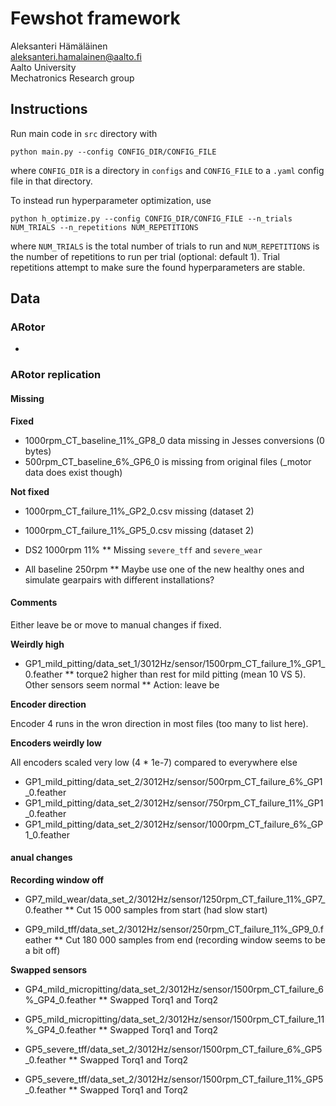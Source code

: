 # Fewshot framework

Aleksanteri Hämäläinen\
aleksanteri.hamalainen@aalto.fi\
Aalto University\
Mechatronics Research group

## Instructions

Run main code in `src` directory with

```
python main.py --config CONFIG_DIR/CONFIG_FILE
```

where `CONFIG_DIR` is a directory in `configs` and `CONFIG_FILE` to a `.yaml` config file in that directory.

To instead run hyperparameter optimization, use

```
python h_optimize.py --config CONFIG_DIR/CONFIG_FILE --n_trials NUM_TRIALS --n_repetitions NUM_REPETITIONS
```

where `NUM_TRIALS` is the total number of trials to run and `NUM_REPETITIONS` is the number of repetitions to run per trial (optional: default 1). Trial repetitions attempt to
make sure the found hyperparameters are stable.

## Data

### ARotor

-

### ARotor replication


#### Missing

**Fixed**
* 1000rpm_CT_baseline_11%_GP8_0 data missing in Jesses conversions (0 bytes)
* 500rpm_CT_baseline_6%_GP6_0 is missing from original files (_motor data does exist though)

**Not fixed**
* 1000rpm_CT_failure_11%_GP2_0.csv missing (dataset 2)
* 1000rpm_CT_failure_11%_GP5_0.csv missing (dataset 2)

* DS2 1000rpm 11%
** Missing `severe_tff` and `severe_wear`

* All baseline 250rpm
** Maybe use one of the new healthy ones and simulate gearpairs with different installations?

#### Comments

Either leave be or move to manual changes if fixed.

**Weirdly high**

* GP1_mild_pitting/data_set_1/3012Hz/sensor/1500rpm_CT_failure_1%_GP1_0.feather
** torque2 higher than rest for mild pitting (mean 10 VS 5). Other sensors seem normal
** Action: leave be

**Encoder direction**

Encoder 4 runs in the wron direction in most files (too many to list here).

**Encoders weirdly low**

All encoders scaled very low (4 * 1e-7) compared to everywhere else

* GP1_mild_pitting/data_set_2/3012Hz/sensor/500rpm_CT_failure_6%_GP1_0.feather
* GP1_mild_pitting/data_set_2/3012Hz/sensor/750rpm_CT_failure_11%_GP1_0.feather
* GP1_mild_pitting/data_set_2/3012Hz/sensor/1000rpm_CT_failure_6%_GP1_0.feather

#### anual changes

**Recording window off**

* GP7_mild_wear/data_set_2/3012Hz/sensor/1250rpm_CT_failure_11%_GP7_0.feather
** Cut 15 000 samples from start (had slow start)

* GP9_mild_tff/data_set_2/3012Hz/sensor/250rpm_CT_failure_11%_GP9_0.feather
** Cut 180 000 samples from end (recording window seems to be a bit off)

**Swapped sensors**

* GP4_mild_micropitting/data_set_2/3012Hz/sensor/1500rpm_CT_failure_6%_GP4_0.feather
** Swapped Torq1 and Torq2

* GP5_mild_micropitting/data_set_2/3012Hz/sensor/1500rpm_CT_failure_11%_GP4_0.feather
** Swapped Torq1 and Torq2

* GP5_severe_tff/data_set_2/3012Hz/sensor/1500rpm_CT_failure_6%_GP5_0.feather
** Swapped Torq1 and Torq2

* GP5_severe_tff/data_set_2/3012Hz/sensor/1500rpm_CT_failure_11%_GP5_0.feather
** Swapped Torq1 and Torq2
